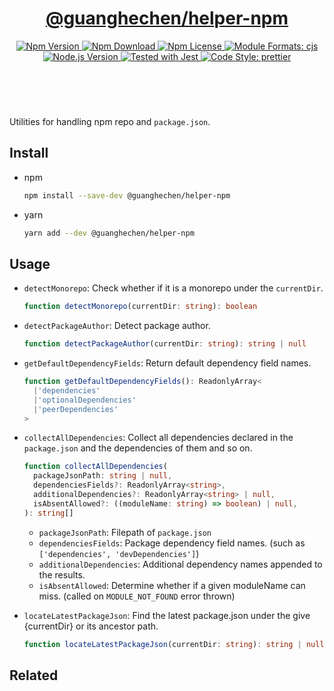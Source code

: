 <header>
  <h1 align="center">
    <a href="https://github.com/guanghechen/node-scaffolds/tree/@guanghechen/helper-npm@6.0.0-alpha.5/packages/helper-npm#readme">@guanghechen/helper-npm</a>
  </h1>
  <div align="center">
    <a href="https://www.npmjs.com/package/@guanghechen/helper-npm">
      <img
        alt="Npm Version"
        src="https://img.shields.io/npm/v/@guanghechen/helper-npm.svg"
      />
    </a>
    <a href="https://www.npmjs.com/package/@guanghechen/helper-npm">
      <img
        alt="Npm Download"
        src="https://img.shields.io/npm/dm/@guanghechen/helper-npm.svg"
      />
    </a>
    <a href="https://www.npmjs.com/package/@guanghechen/helper-npm">
      <img
        alt="Npm License"
        src="https://img.shields.io/npm/l/@guanghechen/helper-npm.svg"
      />
    </a>
    <a href="#install">
      <img
        alt="Module Formats: cjs"
        src="https://img.shields.io/badge/module_formats-cjs-green.svg"
      />
    </a>
    <a href="https://github.com/nodejs/node">
      <img
        alt="Node.js Version"
        src="https://img.shields.io/node/v/@guanghechen/helper-npm"
      />
    </a>
    <a href="https://github.com/facebook/jest">
      <img
        alt="Tested with Jest"
        src="https://img.shields.io/badge/tested_with-jest-9c465e.svg"
      />
    </a>
    <a href="https://github.com/prettier/prettier">
      <img
        alt="Code Style: prettier"
        src="https://img.shields.io/badge/code_style-prettier-ff69b4.svg?style=flat-square"
      />
    </a>
  </div>
</header>
<br/>

Utilities for handling npm repo and `package.json`.


## Install

* npm

  ```bash
  npm install --save-dev @guanghechen/helper-npm
  ```

* yarn

  ```bash
  yarn add --dev @guanghechen/helper-npm
  ```

## Usage

* `detectMonorepo`: Check whether if it is a monorepo under the `currentDir`.

  ```typescript
  function detectMonorepo(currentDir: string): boolean
  ```

* `detectPackageAuthor`: Detect package author.

  ```typescript
  function detectPackageAuthor(currentDir: string): string | null
  ```

* `getDefaultDependencyFields`: Return default dependency field names.

  ```typescript
  function getDefaultDependencyFields(): ReadonlyArray<
    |'dependencies'
    |'optionalDependencies'
    |'peerDependencies'
  >
  ```

* `collectAllDependencies`: Collect all dependencies declared in the
  `package.json` and the dependencies of them and so on.

  ```typescript
  function collectAllDependencies(
    packageJsonPath: string | null,
    dependenciesFields?: ReadonlyArray<string>,
    additionalDependencies?: ReadonlyArray<string> | null,
    isAbsentAllowed?: ((moduleName: string) => boolean) | null,
  ): string[]
  ```

  - `packageJsonPath`: Filepath of `package.json`
  - `dependenciesFields`: Package dependency field names. (such as
    `['dependencies', 'devDependencies']`)
  - `additionalDependencies`: Additional dependency names appended to the results.
  - `isAbsentAllowed`: Determine whether if a given moduleName can miss. (called
    on `MODULE_NOT_FOUND` error thrown)

* `locateLatestPackageJson`: Find the latest package.json under the give {currentDir} or its
  ancestor path.

  ```typescript
  function locateLatestPackageJson(currentDir: string): string | null 
  ```


## Related


[homepage]: https://github.com/guanghechen/node-scaffolds/tree/@guanghechen/helper-npm@6.0.0-alpha.5/packages/helper-npm#readme
